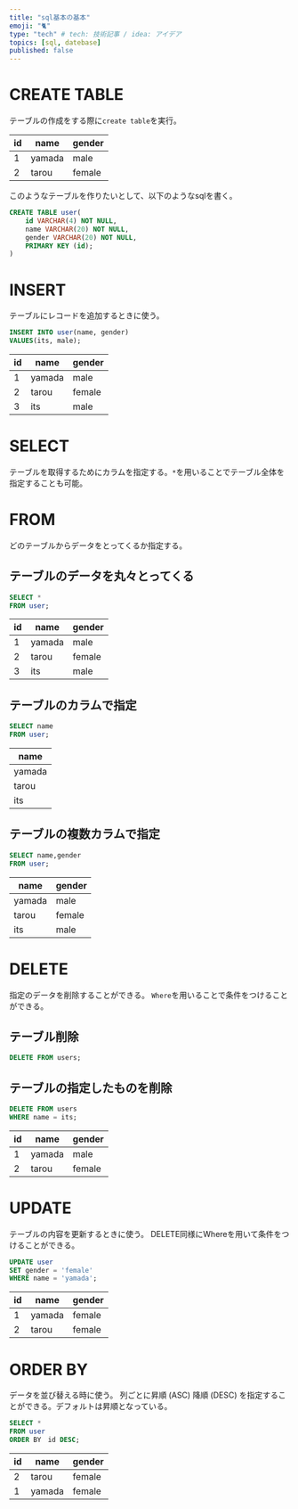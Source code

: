 ```yaml
---
title: "sql基本の基本"
emoji: "🐈"
type: "tech" # tech: 技術記事 / idea: アイデア
topics: [sql, datebase]
published: false
---
```


# CREATE TABLE
テーブルの作成をする際に`create table`を実行。

| id   | name | gender |
| ---- | ---- | ---- |
| 1    | yamada | male |
| 2    | tarou | female |

このようなテーブルを作りたいとして、以下のようなsqlを書く。

```sql
CREATE TABLE user(
    id VARCHAR(4) NOT NULL,
    name VARCHAR(20) NOT NULL,
    gender VARCHAR(20) NOT NULL,
    PRIMARY KEY (id);
)
```

# INSERT
テーブルにレコードを追加するときに使う。

```sql
INSERT INTO user(name, gender)
VALUES(its, male);
```


| id   | name | gender |
| ---- | ---- | ---- |
| 1    | yamada | male |
| 2    | tarou | female |
| 3    | its | male |

# SELECT

テーブルを取得するためにカラムを指定する。`*`を用いることでテーブル全体を指定することも可能。

# FROM
どのテーブルからデータをとってくるか指定する。

## テーブルのデータを丸々とってくる

```sql
SELECT *
FROM user;
```

| id   | name | gender |
| ---- | ---- | ---- |
| 1    | yamada | male |
| 2    | tarou | female |
| 3    | its | male |

## テーブルのカラムで指定

```sql
SELECT name
FROM user;
```

| name |
| ---- |
| yamada |
| tarou |
| its |

## テーブルの複数カラムで指定

```sql
SELECT name,gender
FROM user;
```

| name | gender |
| ---- | ---- |
| yamada | male |
| tarou | female |
| its | male |

# DELETE
指定のデータを削除することができる。
`Where`を用いることで条件をつけることができる。

## テーブル削除
```sql
DELETE FROM users;
```

## テーブルの指定したものを削除
```sql
DELETE FROM users
WHERE name = its;
```

| id   | name | gender |
| ---- | ---- | ---- |
| 1    | yamada | male |
| 2    | tarou | female |


# UPDATE
テーブルの内容を更新するときに使う。
DELETE同様にWhereを用いて条件をつけることができる。

```sql
UPDATE user
SET gender = 'female'
WHERE name = 'yamada';
```

| id   | name | gender |
| ---- | ---- | ---- |
| 1    | yamada | female |
| 2    | tarou | female |

# ORDER BY
データを並び替える時に使う。
列ごとに昇順 (ASC) 降順 (DESC) を指定することができる。デフォルトは昇順となっている。

```sql
SELECT *
FROM user
ORDER BY　id DESC;
```
| id   | name | gender |
| ---- | ---- | ---- |
| 2    | tarou | female |
| 1    | yamada | female |
